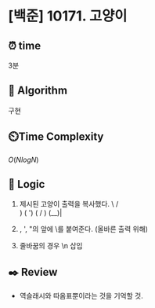 # [백준] 10171. 고양이
 
## ⏰  **time**
3분

## :pushpin: **Algorithm**
구현

## ⏲️**Time Complexity**
$O(NlogN)$

## :round_pushpin: **Logic**
1. 제시된 고양이 출력을 복사했다.
\    /\
 )  ( ')
(  /  )
 \(__)|

2. \, ', "의 앞에 \를 붙여준다. (올바른 출력 위해)

3. 줄바꿈의 경우 \n 삽입 



## :black_nib: **Review**
- 역슬래시와 따옴표뿐이라는 것을 기억할 것.
